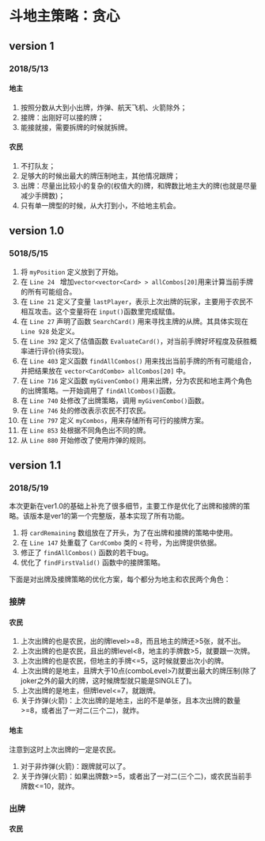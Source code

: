 # 斗地主策略：贪心
## version 1 
### 2018/5/13
#### 地主
1. 按照分数从大到小出牌，炸弹、航天飞机、火箭除外；
2. 接牌：出刚好可以接的牌；
3. 能接就接，需要拆牌的时候就拆牌。
#### 农民
1. 不打队友；
2. 足够大的时候出最大的牌压制地主，其他情况跟牌；
3. 出牌：尽量出比较小的复杂的(权值大的)牌，和牌数比地主大的牌(也就是尽量减少手牌数)；
4. 只有单一牌型的时候，从大打到小，不给地主机会。

## version 1.0
### 5018/5/15
1. 将 `myPosition` 定义放到了开始。
2. 在 `Line 24 ` 增加`vector<vector<Card> > allCombos[20]`用来计算当前手牌的所有可能组合。 
3. 在 `Line 21` 定义了变量 `lastPlayer`，表示上次出牌的玩家，主要用于农民不相互攻击。这个变量将在 `input()`函数里完成赋值。
4. 在 `Line 27` 声明了函数 `SearchCard()` 用来寻找主牌的从牌。其具体实现在 `Line 928` 处定义。
5. 在 `Line 392` 定义了估值函数 `EvaluateCard()`，对当前手牌好坏程度及获胜概率进行评价(待实现)。 
6. 在 `Line 403` 定义函数 `findAllCombos()` 用来找出当前手牌的所有可能组合，并把结果放在 `vector<CardCombo> allCombos[20]` 中。
7. 在 `Line 716` 定义函数 `myGivenCombo()` 用来出牌，分为农民和地主两个角色的出牌策略。一开始调用了 `findAllCombos()`函数。
8. 在 `Line 740` 处修改了出牌策略，调用 `myGivenCombo()`函数。
9. 在 `Line 746` 处的修改表示农民不打农民。
10. 在 `Line 797` 定义 `myCombos`，用来存储所有可行的接牌方案。
11. 在 `Line 853` 处根据不同角色出不同的牌。
12. 从 `Line 880` 开始修改了使用炸弹的规则。

## version 1.1
### 2018/5/19
本次更新在ver1.0的基础上补充了很多细节，主要工作是优化了出牌和接牌的策略。该版本是ver1的第一个完整版，基本实现了所有功能。

1. 将 `cardRemaining` 数组放在了开头，为了在出牌和接牌的策略中使用。
2. 在 `Line 147` 处重载了 `CardCombo` 类的 `<` 符号，为出牌提供依据。
3. 修正了 `findAllCombos()` 函数的若干bug。
5. 优化了 `findFirstValid()` 函数中的接牌策略。

下面是对出牌及接牌策略的优化方案，每个都分为地主和农民两个角色：
### 接牌
#### 农民
1. 上次出牌的也是农民，出的牌level>=8，而且地主的牌还>5张，就不出。
2. 上次出牌的也是农民，且出的牌level<8，地主的手牌数>5，就要跟一次牌。
3. 上次出牌的也是农民，但地主的手牌<=5，这时候就要出次小的牌。
4. 上次出牌的是地主，且牌大于10点(comboLevel>7)就要出最大的牌压制(除了joker之外的最大的牌，这时候牌型就只能是SINGLE了)。
5. 上次出牌的是地主，但牌level<=7，就跟牌。
6. 关于炸弹(火箭)：上次出牌的是地主，出的不是单张，且本次出牌的数量>=8，或者出了一对二(三个二)，就炸。
#### 地主
注意到这时上次出牌的一定是农民。
1. 对于非炸弹(火箭)：跟牌就可以了。
2. 关于炸弹(火箭)：如果出牌数>=5，或者出了一对二(三个二)，或农民当前手牌数<=10，就炸。

### 出牌
#### 农民
